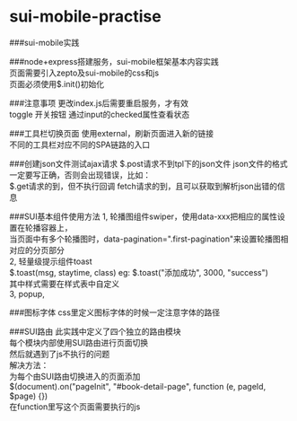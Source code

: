 # sui-mobile-practise

###sui-mobile实践

###node+express搭建服务，sui-mobile框架基本内容实践  
页面需要引入zepto及sui-mobile的css和js  
页面必须使用$.init()初始化


###注意事项
更改index.js后需要重启服务，才有效  
toggle 开关按钮 通过input的checked属性查看状态

###工具栏切换页面
使用external，刷新页面进入新的链接  
不同的工具栏对应不同的SPA链路的入口

###创建json文件测试ajax请求
$.post请求不到tpl下的json文件 
json文件的格式一定要写正确，否则会出现错误，比如：  
$.get请求的到，但不执行回调
fetch请求的到，且可以获取到解析json出错的信息  

###SUI基本组件使用方法
1, 轮播图组件swiper，使用data-xxx把相应的属性设置在轮播容器上，  
   当页面中有多个轮播图时，data-pagination=".first-pagination"来设置轮播图相对应的分页部分  
2, 轻量级提示组件toast  
   $.toast(msg, staytime, class) eg: $.toast("添加成功", 3000, "success")  
   其中样式需要在样式表中自定义  
3, popup,

###图标字体
css里定义图标字体的时候一定注意字体的路径

###SUI路由
此实践中定义了四个独立的路由模块  
每个模块内部使用SUI路由进行页面切换  
然后就遇到了js不执行的问题  
解决方法：  
为每个由SUI路由切换进入的页面添加  
$(document).on("pageInit", "#book-detail-page", function (e, pageId, $page) {})  
在function里写这个页面需要执行的js
